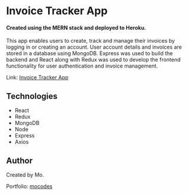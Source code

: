 # Invoice Tracker App

#### Created using the MERN stack and deployed to Heroku.

This app enables users to create, track and manage their invoices by logging in or creating an account. User account details and invoices are stored in a database using MongoDB. Express was used to build the backend and React along with Redux was used to develop the frontend functionality for user authentication and invoice management.

Link: [Invoice Tracker App](https://invoice-tracker-app-mocodes.herokuapp.com/)

## Technologies

- React
- Redux
- MongoDB
- Node
- Express
- Axios

## Author

Created by Mo.

Portfolio: [mocodes](https://mocodes.co.uk/)
